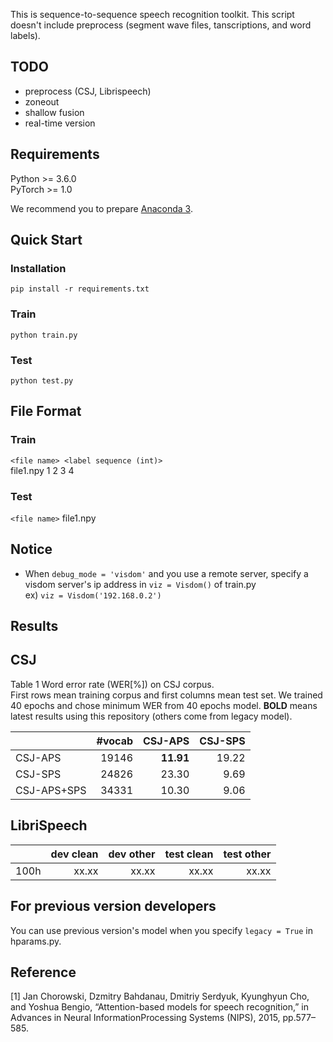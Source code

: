 This is sequence-to-sequence speech recognition toolkit.
This script doesn't include preprocess (segment wave files, tanscriptions, and word labels).
## TODO

- preprocess (CSJ, Librispeech)
- zoneout
- shallow fusion
- real-time version

## Requirements

Python >= 3.6.0  
PyTorch >= 1.0

We recommend you to prepare [Anaconda 3](https://www.anaconda.com/distribution/).

## Quick Start

### Installation

`pip install -r requirements.txt`

### Train

`python train.py`

### Test

`python test.py`

## File Format

### Train

`<file name> <label sequence (int)>`  
file1.npy 1 2 3 4

### Test

`<file name>`
file1.npy

## Notice

- When `debug_mode = 'visdom'` and you use a remote server, specify a visdom server's ip address in `viz = Visdom()` of train.py  
  ex) `viz = Visdom('192.168.0.2')`


## Results

## CSJ

Table 1 Word error rate (WER[%]) on CSJ corpus.  
First rows mean training corpus and first columns mean test set.
We trained 40 epochs and chose minimum WER from 40 epochs model.
**BOLD** means latest results using this repository (others come from legacy model).

|            |#vocab |CSJ-APS|CSJ-SPS|
|------------|------:|------:|------:|
|CSJ-APS     |19146  |**11.91**|19.22  |
|CSJ-SPS     |24826  |23.30  |9.69   |
|CSJ-APS+SPS |34331  |10.30  |9.06   |

## LibriSpeech

|            |dev clean |dev other |test clean |test other |
|------------|---------:|---------:|----------:|----------:|
|100h        |xx.xx     |xx.xx     |xx.xx      |xx.xx      |


## For previous version developers

You can use previous version's model when you specify `legacy = True` in hparams.py.

## Reference

[1] Jan Chorowski, Dzmitry Bahdanau, Dmitriy Serdyuk, Kyunghyun Cho, and Yoshua Bengio, “Attention-based models for speech recognition,” in Advances in Neural InformationProcessing Systems (NIPS), 2015, pp.577–585.

